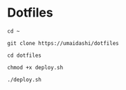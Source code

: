 # Dotfiles

```
cd ~

git clone https://umaidashi/dotfiles

cd dotfiles

chmod +x deploy.sh

./deploy.sh
```
